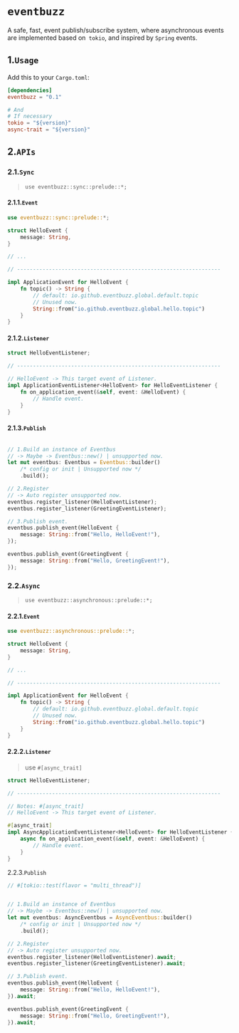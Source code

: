 # `eventbuzz`

A safe, fast, event publish/subscribe system, where asynchronous events are implemented based on` tokio`, and inspired
by
`Spring` events.

## 1.`Usage`

Add this to your `Cargo.toml`:

```toml
[dependencies]
eventbuzz = "0.1"

# And
# If necessary
tokio = "${version}"
async-trait = "${version}"
```

## 2.`APIs`

### 2.1.`Sync`

> `use eventbuzz::sync::prelude::*;`

#### 2.1.1.`Event`

```rust
use eventbuzz::sync::prelude::*;

struct HelloEvent {
    message: String,
}

// ...

// ----------------------------------------------------------------

impl ApplicationEvent for HelloEvent {
    fn topic() -> String {
        // default: io.github.eventbuzz.global.default.topic
        // Unused now.
        String::from("io.github.eventbuzz.global.hello.topic")
    }
}
```

#### 2.1.2.`Listener`

```rust
struct HelloEventListener;

// ----------------------------------------------------------------

// HelloEvent -> This target event of Listener.
impl ApplicationEventListener<HelloEvent> for HelloEventListener {
    fn on_application_event(&self, event: &HelloEvent) {
        // Handle event.
    }
}
```

#### 2.1.3.`Publish`

```rust

// 1.Build an instance of Eventbus
// -> Maybe -> Eventbus::new() | unsupported now.
let mut eventbus: Eventbus = Eventbus::builder()
    /* config or init | Unsupported now */
    .build();

// 2.Register
// -> Auto register unsupported now.
eventbus.register_listener(HelloEventListener);
eventbus.register_listener(GreetingEventListener);

// 3.Publish event.
eventbus.publish_event(HelloEvent {
    message: String::from("Hello, HelloEvent!"),
});

eventbus.publish_event(GreetingEvent {
    message: String::from("Hello, GreetingEvent!"),
});

```

### 2.2.`Async`

> `use eventbuzz::asynchronous::prelude::*;`

#### 2.2.1.`Event`

```rust
use eventbuzz::asynchronous::prelude::*;

struct HelloEvent {
    message: String,
}

// ...

// ----------------------------------------------------------------

impl ApplicationEvent for HelloEvent {
    fn topic() -> String {
        // default: io.github.eventbuzz.global.default.topic
        // Unused now.
        String::from("io.github.eventbuzz.global.hello.topic")
    }
}
```

#### 2.2.2.`Listener`

> use `#[async_trait]`

```rust
struct HelloEventListener;

// ----------------------------------------------------------------

// Notes: #[async_trait]
// HelloEvent -> This target event of Listener.

#[async_trait]
impl AsyncApplicationEventListener<HelloEvent> for HelloEventListener {
    async fn on_application_event(&self, event: &HelloEvent) {
		// Handle event.
    }
}
```

2.2.3.`Publish`

```rust
// #[tokio::test(flavor = "multi_thread")]


// 1.Build an instance of Eventbus
// -> Maybe -> Eventbus::new() | unsupported now.
let mut eventbus: AsyncEventbus = AsyncEventbus::builder()
    /* config or init | Unsupported now */
    .build();

// 2.Register
// -> Auto register unsupported now.
eventbus.register_listener(HelloEventListener).await;
eventbus.register_listener(GreetingEventListener).await;

// 3.Publish event.
eventbus.publish_event(HelloEvent {
    message: String::from("Hello, HelloEvent!"),
}).await;

eventbus.publish_event(GreetingEvent {
    message: String::from("Hello, GreetingEvent!"),
}).await;
```

